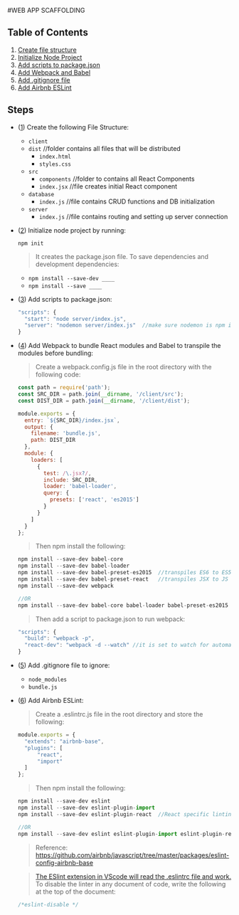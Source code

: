 #WEB APP SCAFFOLDING

## Table of Contents
1. [Create file structure](#1)
1. [Initialize Node Project](#2)
1. [Add scripts to package.json](#3)
1. [Add Webpack and Babel](#4)
1. [Add .gitignore file](#5)
1. [Add Airbnb ESLint](#6)

## Steps
  <a name="1"></a>
  - ([1](#1)) Create the following File Structure:

    - `client`
    - `dist`  //folder contains all files that will be distributed
      - `index.html`
      - `styles.css`
    - `src`
      - `components`  //folder to contains all React Components
      - `index.jsx` //file creates initial React component
    - `database`
      - `index.js`  //file contains CRUD functions and DB initialization
    - `server`
      - `index.js` //file contains routing and setting up server connection

  <a name="2"></a>
  - ([2](#2)) Initialize node project by running:

    `npm init`

    >It creates the package.json file.
    To save dependencies and  development dependencies:

    - `npm install --save-dev ____`
    - `npm install --save ____`

  <a name="3"></a>
  - ([3](#3)) Add scripts to package.json:

    ```javascript
    "scripts": {
      "start": "node server/index.js",
      "server": "nodemon server/index.js"  //make sure nodemon is npm installed
    }
    ```
  <a name="4"></a>
  - ([4](#4)) Add Webpack to bundle React modules and Babel to transpile the modules before bundling:

    > Create a webpack.config.js file in the root directory with the following code:

    ```javascript
    const path = require('path');
    const SRC_DIR = path.join(__dirname, '/client/src');
    const DIST_DIR = path.join(__dirname, '/client/dist');

    module.exports = {
      entry: `${SRC_DIR}/index.jsx`,
      output: {
        filename: 'bundle.js',
        path: DIST_DIR
      },
      module: {
        loaders: [
          {
            test: /\.jsx?/,
            include: SRC_DIR,
            loader: 'babel-loader',
            query: {
              presets: ['react', 'es2015']
            }
          }
        ]
      }
    };
    ```
    
    >Then npm install the following:
    
    ```javascript
    npm install --save-dev babel-core
    npm install --save-dev babel-loader
    npm install --save-dev babel-preset-es2015  //transpiles ES6 to ES5
    npm install --save-dev babel-preset-react   //transpiles JSX to JS
    npm install --save-dev webpack
    
    //OR
    npm install --save-dev babel-core babel-loader babel-preset-es2015 babel-preset-react webpack
    ```
    
    >Then add a script to package.json to run webpack:
    
    ```javascript
    "scripts": {
      "build": "webpack -p",
      "react-dev": "webpack -d --watch" //it is set to watch for automating bundling in development
    }
    ```
<a name="5"></a>
- ([5](#5)) Add .gitignore file to ignore:

  - `node_modules`
  - `bundle.js`

<a name="6"></a>
- ([6](#6)) Add Airbnb ESLint:

  >Create a .eslintrc.js file in the root directory and store the following:

  ```javascript
  module.exports = {
    "extends": "airbnb-base",
    "plugins": [
        "react",
        "import"
    ]
  };
  ```
  
  >Then npm install the following:
  
  ```javascript
  npm install --save-dev eslint
  npm install --save-dev eslint-plugin-import
  npm install --save-dev eslint-plugin-react  //React specific linting rules for ESLint https://github.com/yannickcr/eslint-plugin-react
  
  //OR
  npm install --save-dev eslint eslint-plugin-import eslint-plugin-react
  ```
  
  >Reference: https://github.com/airbnb/javascript/tree/master/packages/eslint-config-airbnb-base

  >[The ESlint extension in VScode will read the .eslintrc file and work.](https://travishorn.com/setting-up-eslint-on-vs-code-with-airbnb-javascript-style-guide-6eb78a535ba6)
  To disable the linter in any document of code, write the following at the top of the document:
  ```javascript
  /*eslint-disable */
  ```


